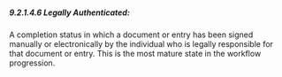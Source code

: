 ##### 9.2.1.4.6 Legally Authenticated:

A completion status in which a document or entry has been signed manually or electronically by the individual who is legally responsible for that document or entry. This is the most mature state in the workflow progression.
